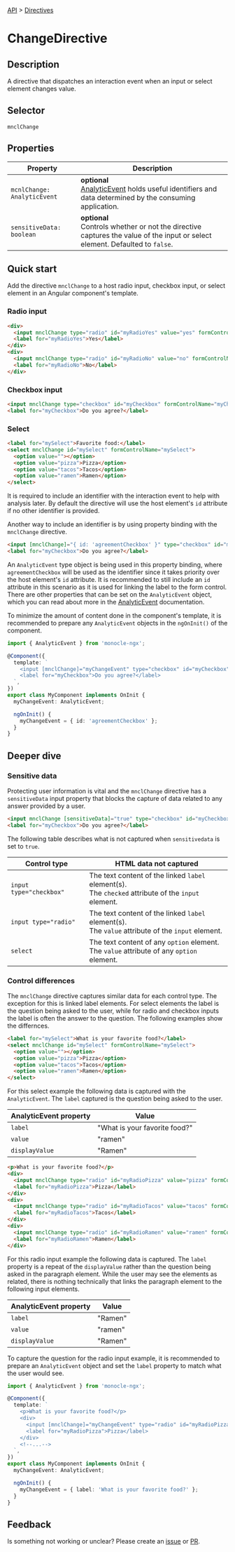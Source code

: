 [API](./README.md) > [Directives](./README.md#Directives)

# ChangeDirective

## Description

A directive that dispatches an interaction event when an input or select element changes value.

## Selector

```
mnclChange
```

## Properties

| Property                    | Description                                                                                                                       |
| --------------------------- | --------------------------------------------------------------------------------------------------------------------------------- |
| `mcnlChange: AnalyticEvent` | **optional** </br> [AnalyticEvent]() holds useful identifiers and data determined by the consuming application.                   |
| `sensitiveData: boolean`    | **optional** </br> Controls whether or not the directive captures the value of the input or select element. Defaulted to `false`. |

## Quick start

Add the directive `mnclChange` to a host radio input, checkbox input, or select element in an Angular component's template.

### Radio input

```html
<div>
  <input mnclChange type="radio" id="myRadioYes" value="yes" formControlName="myRadio" />
  <label for="myRadioYes">Yes</label>
</div>
<div>
  <input mnclChange type="radio" id="myRadioNo" value="no" formControlName="myRadio" />
  <label for="myRadioNo">No</label>
</div>
```

### Checkbox input

```html
<input mnclChange type="checkbox" id="myCheckbox" formControlName="myCheckbox" />
<label for="myCheckbox">Do you agree?</label>
```

### Select

```html
<label for="mySelect">Favorite food:</label>
<select mnclChange id="mySelect" formControlName="mySelect">
  <option value=""></option>
  <option value="pizza">Pizza</option>
  <option value="tacos">Tacos</option>
  <option value="ramen">Ramen</option>
</select>
```

It is required to include an identifier with the interaction event to help with analysis later. By default the directive will use the host element's `id` attribute if no other identifier is provided.

Another way to include an identifier is by using property binding with the `mnclChange` directive.

```html
<input [mnclChange]="{ id: 'agreementCheckbox' }" type="checkbox" id="myCheckbox" formControlName="myCheckbox" />
<label for="myCheckbox">Do you agree?</label>
```

An `AnalyticEvent` type object is being used in this property binding, where `agreementCheckbox` will be used as the identifier since it takes priority over the host element's `id` attribute. It is recommended to still include an `id` attribute in this scenario as it is used for linking the label to the form control. There are other properties that can be set on the `AnalyticEvent` object, which you can read about more in the [AnalyticEvent]() documentation.

To minimize the amount of content done in the component's template, it is recommended to prepare any `AnalyticEvent` objects in the `ngOnInit()` of the component.

```typescript
import { AnalyticEvent } from 'monocle-ngx';

@Component({
  template: `
    <input [mnclChange]="myChangeEvent" type="checkbox" id="myCheckbox" formControlName="myCheckbox" />
    <label for="myCheckbox">Do you agree?</label>
  `,
})
export class MyComponent implements OnInit {
  myChangeEvent: AnalyticEvent;

  ngOnInit() {
    myChangeEvent = { id: 'agreementCheckbox' };
  }
}
```

## Deeper dive

### Sensitive data

Protecting user information is vital and the `mnclChange` directive has a `sensitiveData` input property that blocks the capture of data related to any answer provided by a user.

```html
<input mnclChange [sensitiveData]="true" type="checkbox" id="myCheckbox" formControlName="myCheckbox" />
<label for="myCheckbox">Do you agree?</label>
```

The following table describes what is not captured when `sensitivedata` is set to `true`.

| Control type            | HTML data not captured                                                                                   |
| ----------------------- | -------------------------------------------------------------------------------------------------------- |
| `input type="checkbox"` | The text content of the linked `label` element(s). </br> The `checked` attribute of the `input` element. |
| `input type="radio"`    | The text content of the linked `label` element(s). </br> The `value` attribute of the `input` element.   |
| `select`                | The text content of any `option` element. </br> The `value` attribute of any `option` element.           |

### Control differences

The `mnclChange` directive captures similar data for each control type. The exception for this is linked label elements. For select elements the label is the question being asked to the user, while for radio and checkbox inputs the label is often the answer to the question. The following examples show the differnces.

```html
<label for="mySelect">What is your favorite food?</label>
<select mnclChange id="mySelect" formControlName="mySelect">
  <option value=""></option>
  <option value="pizza">Pizza</option>
  <option value="tacos">Tacos</option>
  <option value="ramen">Ramen</option>
</select>
```

For this select example the following data is captured with the `AnalyticEvent`. The `label` captured is the question being asked to the user.

| AnalyticEvent property | Value                         |
| ---------------------- | ----------------------------- |
| `label`                | "What is your favorite food?" |
| `value`                | "ramen"                       |
| `displayValue`         | "Ramen"                       |

```html
<p>What is your favorite food?</p>
<div>
  <input mnclChange type="radio" id="myRadioPizza" value="pizza" formControlName="myRadio" />
  <label for="myRadioPizza">Pizza</label>
</div>
<div>
  <input mnclChange type="radio" id="myRadioTacos" value="tacos" formControlName="myRadio" />
  <label for="myRadioTacos">Tacos</label>
</div>
<div>
  <input mnclChange type="radio" id="myRadioRamen" value="ramen" formControlName="myRadio" />
  <label for="myRadioRamen">Ramen</label>
</div>
```

For this radio input example the following data is captured. The `label` property is a repeat of the `displayValue` rather than the question being asked in the paragraph element. While the user may see the elements as related, there is nothing technically that links the paragraph element to the following input elements.

| AnalyticEvent property | Value   |
| ---------------------- | ------- |
| `label`                | "Ramen" |
| `value`                | "ramen" |
| `displayValue`         | "Ramen" |

To capture the question for the radio input example, it is recommended to prepare an `AnalyticEvent` object and set the `label` property to match what the user would see.

```typescript
import { AnalyticEvent } from 'monocle-ngx';

@Component({
  template: `
    <p>What is your favorite food?</p>
    <div>
      <input [mnclChange]="myChangeEvent" type="radio" id="myRadioPizza" value="pizza" formControlName="myRadio" />
      <label for="myRadioPizza">Pizza</label>
    </div>
    <!--...-->
  `,
})
export class MyComponent implements OnInit {
  myChangeEvent: AnalyticEvent;

  ngOnInit() {
    myChangeEvent = { label: 'What is your favorite food?' };
  }
}
```

## Feedback

Is something not working or unclear? Please create an [issue](https://github.com/Progressive/monocle-ngx/issues/new/choose) or [PR](https://github.com/Progressive/monocle-ngx/blob/main/CONTRIBUTING.md).
